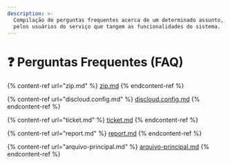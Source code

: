 ```yaml
---
description: >-
  Compilação de perguntas frequentes acerca de um determinado assunto, realizado
  pelos usuários do serviço que tangem as funcionalidades do sistema.
---
```


# ❓ Perguntas Frequentes (FAQ)

{% content-ref url="zip.md" %}
[zip.md](zip.md)
{% endcontent-ref %}

{% content-ref url="discloud.config.md" %}
[discloud.config.md](discloud.config.md)
{% endcontent-ref %}

{% content-ref url="ticket.md" %}
[ticket.md](ticket.md)
{% endcontent-ref %}

{% content-ref url="report.md" %}
[report.md](report.md)
{% endcontent-ref %}

{% content-ref url="arquivo-principal.md" %}
[arquivo-principal.md](arquivo-principal.md)
{% endcontent-ref %}
